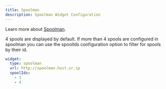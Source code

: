 ```yaml
---
title: Spoolman
description: Spoolman Widget Configuration
---
```


Learn more about [Spoolman](https://github.com/Donkie/Spoolman).

4 spools are displayed by default. If more than 4 spools are configured in spoolman you can use the spoolIds configuration option to filter for spools by their id.

```yaml
widget:
  type: spoolman
  url: http://spoolman.host.or.ip
  spoolIds:
    - 1
    - 4
```
